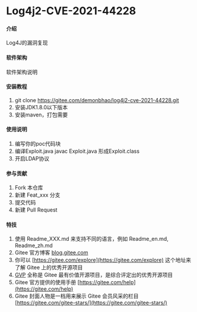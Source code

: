 # Log4j2-CVE-2021-44228

#### 介绍
Log4J的漏洞复现

#### 软件架构
软件架构说明


#### 安装教程

1.  git clone https://gitee.com/demonbhao/log4j2-cve-2021-44228.git
2.  安装JDK1.8.0以下版本
3.  安装maven，打包需要

#### 使用说明

1.  编写你的poc代码块
2.  编译Exploit.java
javac Exploit.java
形成Exploit.class
3.  开启LDAP协议


#### 参与贡献

1.  Fork 本仓库
2.  新建 Feat_xxx 分支
3.  提交代码
4.  新建 Pull Request


#### 特技

1.  使用 Readme\_XXX.md 来支持不同的语言，例如 Readme\_en.md, Readme\_zh.md
2.  Gitee 官方博客 [blog.gitee.com](https://blog.gitee.com)
3.  你可以 [https://gitee.com/explore](https://gitee.com/explore) 这个地址来了解 Gitee 上的优秀开源项目
4.  [GVP](https://gitee.com/gvp) 全称是 Gitee 最有价值开源项目，是综合评定出的优秀开源项目
5.  Gitee 官方提供的使用手册 [https://gitee.com/help](https://gitee.com/help)
6.  Gitee 封面人物是一档用来展示 Gitee 会员风采的栏目 [https://gitee.com/gitee-stars/](https://gitee.com/gitee-stars/)
